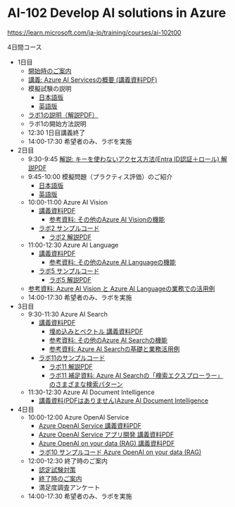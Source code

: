 # AI-102 Develop AI solutions in Azure

https://learn.microsoft.com/ja-jp/training/courses/ai-102t00

4日間コース

- 1日目
  - [開始時のご案内](../opening.md)
  - [講義: Azure AI Servicesの概要 (講義資料PDF)](AI-102-day1.pdf)
  - 模擬試験の説明
    - [日本語版](https://learn.microsoft.com/ja-jp/credentials/certifications/azure-ai-engineer/practice/assessment?assessment-type=practice&assessmentId=61&practice-assessment-type=certification)
    - [英語版](https://learn.microsoft.com/en-us/credentials/certifications/azure-ai-engineer/practice/assessment?assessment-type=practice&assessmentId=61&practice-assessment-type=certification)
  - [ラボ1の説明（解説PDF）](lab01.pdf)
  - ラボ1の開始方法説明
  - 12:30 1日目講義終了
  - 14:00-17:30 希望者のみ、ラボを実施
- 2日目
  - 9:30-9:45 [解説: キーを使わないアクセス方法(Entra ID認証＋ロール) 解説PDF](AI-102-entra-id-auth.pdf)
  - 9:45-10:00 模擬問題（プラクティス評価）のご紹介
    -  [日本語版](https://learn.microsoft.com/ja-jp/credentials/certifications/azure-ai-engineer/practice/assessment?assessment-type=practice&assessmentId=61&practice-assessment-type=certification)
    -  [英語版](https://learn.microsoft.com/en-us/credentials/certifications/azure-ai-engineer/practice/assessment?assessment-type=practice&assessmentId=61&practice-assessment-type=certification)
  - 10:00-11:00 Azure AI Vision
    - [講義資料PDF](image-analysis.pdf)
      - [参考資料: その他のAzure AI Visionの機能](../AI-3004-vision/AI-102.md)
    - [ラボ2 サンプルコード](https://github.com/hiryamada/ai-vision-sample)
      - [ラボ2 解説PDF](lab02.pdf)
  - 11:00-12:30 Azure AI Language
    - [講義資料PDF](text-analytics.pdf)
      - [参考資料: その他のAzure AI Languageの機能](../AI-3003-nlp/AI-102.md)
    - [ラボ5 サンプルコード](https://github.com/hiryamada/ai-language-sample)
      - [ラボ5 解説PDF](lab05.pdf)
  - [参考資料: Azure AI Vision と Azure AI Languageの業務での活用例](Azure%20AI%20Vision%20と%20Azure%20AI%20Languageの業務での活用例.pdf)
  - 14:00-17:30 希望者のみ、ラボを実施
- 3日目
  - 9:30-11:30 Azure AI Search
    - [講義資料PDF](ai-search.pdf)
      - [埋め込みとベクトル 講義資料PDF](00-embedding-and-vector.pdf)
      - [参考資料: その他のAzure AI Searchの機能](../AI-102/lp11.md)
      - [参考資料: Azure AI Searchの基礎と業務活用例](Azure%20AI%20Searchの基礎と業務活用例.pdf)
    - [ラボ11のサンプルコード](https://github.com/hiryamada/ai-search-sample)
      - [ラボ11 解説PDF](lab11.pdf)
      - [ラボ11 補足資料: Azure AI Searchの「検索エクスプローラー」のさまざまな検索パターン](lab11query.md)
  - 11:30-12:30 Azure AI Document Intelligence
    - [講義資料(PDFはありません)Azure AI Document Intelligence](../AI-3002-document-intelligence/AI-102.md)
- 4日目
  - 10:00-12:00 Azure OpenAI Service
    - [Azure OpenAI Service 講義資料PDF](01-azure-openai-service-basic.pdf)
    - [Azure OpenAI Service アプリ開発 講義資料PDF](02-azure-openai-app-dev.pdf)
    - [Azure OpenAI on your data (RAG) 講義資料PDF](03-azure-openai-on-your-data.pdf)
    - [ラボ10 サンプルコード Azure OpenAI on your data (RAG)](https://github.com/hiryamada/ai-102-lab)
  - 12:00-12:30 終了時のご案内
    - [認定試験対策](../AI-102/exam.md)
    - [終了時のご案内](../closing-cloudslice.md)
    - 満足度調査アンケート
  - 14:00-17:30 希望者のみ、ラボを実施


<!--
- 1日目
  - Azure AI Foundry
  - Azure AI model inference
- 2日目
  - Azure AI Agent Service
  - Semantic Kernel Agent Framework
- 3日目
  - Azure AI Language
  - Azure AI Speech
  - Speechに対応した生成AIモデル
    - whisper
    - gpt-4o-transcribe
    - gpt-4o-mini-transcribe
    - tts
    - tts-hd
    - gpt-4o-mini-tts
- 4日目
  - Azure AI Vision
  - Azure AI Custom Vision
  - Visionに対応した生成AIモデル
    - gpt-4.1
    - gpt-4.1-nano
    - gpt-4.1-mini
    - o4-mini
    - o3
    - o1
    - dall-e-3
    - gpt-image-1
- 5日目
  - Azure AI Document Intelligence
  - Azure AI Content Understanding
  - Azure AI Search
- 終了時のご案内
  - 認定試験対策


-->
